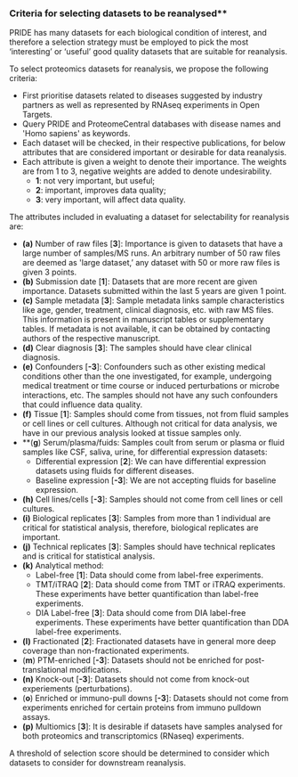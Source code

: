 ### Criteria for selecting datasets to be reanalysed**

PRIDE has many datasets for each biological condition of interest, and therefore a selection strategy must be employed to pick the most ‘interesting’ or ‘useful’ good quality datasets that are suitable for reanalysis.

To select proteomics datasets for reanalysis, we propose the following criteria:

- First prioritise datasets related to diseases suggested by industry partners as well as represented by RNAseq experiments in Open Targets.
- Query PRIDE and ProteomeCentral databases with disease names and 'Homo sapiens' as keywords. 
- Each dataset will be checked, in their respective publications, for below attributes that are considered important or desirable for data reanalysis. 
- Each attribute is given a weight to denote their importance. The weights are from 1 to 3, negative weights are added to denote undesirability.
  - **1**: not very important, but useful; 
  - **2**: important, improves data quality;
  - **3**: very important, will affect data quality.

The attributes included in evaluating a dataset for selectability for reanalysis are:

- **(a)** Number of raw files [**3**]: Importance is given to datasets that have a large number of samples/MS runs. An arbitrary number of 50 raw files are deemed as 'large dataset,’ any dataset with 50 or more raw files is given 3 points.
- **(b)** Submission date [**1**]: Datasets that are more recent are given importance. Datasets submitted within the last 5 years are given 1 point.
- **(c)** Sample metadata [**3**]: Sample metadata links sample characteristics like age, gender, treatment, clinical diagnosis, etc. with raw MS files. This information is present in manuscript tables or supplementary tables. If metadata is not available, it can be obtained by contacting authors of the respective manuscript. 
- **(d)** Clear diagnosis [**3**]: The samples should have clear clinical diagnosis.
- **(e)** Confounders [**-3**]: Confounders such as other existing medical conditions other than the one investigated, for example, undergoing medical treatment or time course or induced perturbations or microbe interactions, etc. The samples should not have any such confounders that could influence data quality.
- **(f)** Tissue [**1**]: Samples should come from tissues, not from fluid samples or cell lines or cell cultures. Although not critical for data analysis, we have in our previous analysis looked at tissue samples only.
- **(**g**) Serum/plasma/fuids: Samples coult from serum or plasma or fluid samples like CSF, saliva, urine, for differential expression datasets:
   - Differential expression [**2**]: We can have differential expression datasets using fluids for different diseases.
   - Baseline expression [**-3**]: We are not accepting fluids for baseline expression.  
- **(h)** Cell lines/cells [**-3**]: Samples should not come from cell lines or cell cultures.
- **(i)** Biological replicates [**3**]: Samples from more than 1 individual are critical for statistical analysis, therefore, biological replicates are important. 
- **(j)** Technical replicates [**3**]: Samples should have technical replicates and is critical for statistical analysis. 
- **(k)** Analytical method: 
   - Label-free [**1**]: Data should come from label-free experiments.
   - TMT/iTRAQ [**2**]: Data should come from TMT or iTRAQ experiments. These experiments have better quantification than label-free experiments.
   - DIA Label-free [**3**]: Data should come from DIA label-free experiments. These experiments have better quantification than DDA label-free experiments. 
- **(l)** Fractionated [**2**]: Fractionated datasets have in general more deep coverage than non-fractionated experiments. 
- (**m**) PTM-enriched [**-3**]: Datasets should not be enriched for post-translational modifications. 
- **(n)** Knock-out [**-3**]: Datasets should not come from knock-out experiements (perturbations). 
- (**o**) Enriched or immuno-pull downs [**-3**]: Datasets should not come from experiments enriched for certain proteins from immuno pulldown assays. 
- **(p)** Multiomics [**3**]: It is desirable if datasets have samples analysed for both proteomics and transcriptomics (RNaseq) experiments. 

A threshold of selection score should be determined to consider which datasets to consider for downstream reanalysis. 

